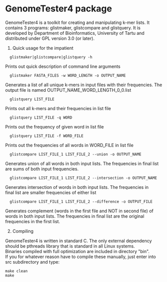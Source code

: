 # GenomeTester4 package

GenomeTester4 is a toolkit for creating and manipulating k-mer lists. It
contains 3 programs: glistmaker, glistcompare and glistquery. It is
developed by Department of Bioinformatics, University of Tartu and
distributed under GPL version 3.0 (or later).  
  
1. Quick usage for the impatient  
```
  glistmaker|glistcompare|glistquery -h
```
Prints out quick description of command line arguments  
  

```
  glistmaker FASTA_FILES -w WORD_LENGTH -o OUTPUT_NAME
```
Generates a list of all unique k-mers in input files with their frequencies. The output file is
named OUTPUT_NAME_WORD_LENGTH_0_0.list  
  
  
```
  glistquery LIST_FILE
```
Prints out all k-mers and their frequencies in list file  
  
  
```
  glistquery LIST_FILE -q WORD
```
Prints out the frequency of given word in list file  
  
  
```
  glistquery LIST_FILE -f WORD_FILE
```
Prints out the frequencies of all words in WORD_FILE in list file  
  
  
```
  glistcompare LIST_FILE_1 LIST_FILE_2 --union -o OUTPUT_NAME
```
Generates union of all words in both input lists. The frequencies in final
list are sums of both input frequencies.  
  
  
```
  glistcompare LIST_FILE_1 LIST_FILE_2 --intersection -o OUTPUT_NAME
```
Generates intersection of words in both input lists. The frequencies in  
final list are smaller frequencies of either list  
  
  
```
  glistcompare LIST_FILE_1 LIST_FILE_2 --difference -o OUTPUT_FILE
```
Generates complement (words in the first file and NOT in second file) of
words in both input lists. The frequencies in final list are the original
frequencies in the first list.  
  
  
  
2. Compiling  
  
GenomeTester4 is written in standard C. The only external dependency should
be pthreads library that is standard in all Linux systems.  
Binaries compiled with full optimization are included in directory "bin".  
If you for whatever reason have to compile these manually, just enter into
src subdirectory and type:  
```
make clean
make
```